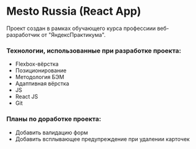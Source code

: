 #  Mesto Russia (React App)
Проект создан в рамках обучающего курса профессиии веб-разработчик от "ЯндексПрактикума". 
### Технологии, использованные при разработке проекта: 
* Flexbox-вёрстка 
* Позиционирование
* Методология БЭМ 
* Адаптивная вёрстка  
* JS  
* React JS
* Git
### Планы по доработке проекта:
* Добавить валидацию форм
* Добавить всплывающее предупреждение при удалении карточек 